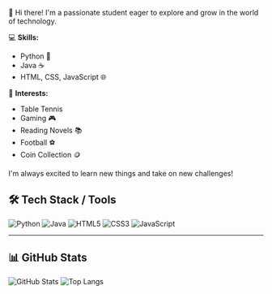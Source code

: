 👋 Hi there! I'm a passionate student eager to explore and grow in the world of technology.

💻 **Skills:**  
- Python 🐍  
- Java ☕  
- HTML, CSS, JavaScript 🌐

🏓 **Interests:**  
- Table Tennis  
- Gaming 🎮  
- Reading Novels 📚  
- Football ⚽  
- Coin Collection 🪙

I'm always excited to learn new things and take on new challenges!

## 🛠️ Tech Stack / Tools

![Python](https://img.shields.io/badge/Python-3776AB?style=for-the-badge&logo=python&logoColor=white)
![Java](https://img.shields.io/badge/Java-007396?style=for-the-badge&logo=java&logoColor=white)
![HTML5](https://img.shields.io/badge/HTML5-E34F26?style=for-the-badge&logo=html5&logoColor=white)
![CSS3](https://img.shields.io/badge/CSS3-1572B6?style=for-the-badge&logo=css3&logoColor=white)
![JavaScript](https://img.shields.io/badge/JavaScript-F7DF1E?style=for-the-badge&logo=javascript&logoColor=black)

---

## 📊 GitHub Stats

![GitHub Stats](https://github-readme-stats.vercel.app/api?username=hashbrown3301&show_icons=true&theme=radical)
![Top Langs](https://github-readme-stats.vercel.app/api/top-langs/?username=hashbrown3301&layout=compact&theme=radical)
